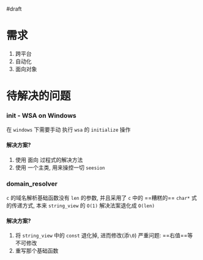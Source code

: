 #draft

# 需求
1. 跨平台
2. 自动化
3. 面向对象

# 待解决的问题
### init - WSA on Windows

在 `windows` 下需要手动 执行 `wsa` 的 `initialize` 操作

#### 解决方案?
1. 使用 面向 过程式的解决方法
2. 使用 一个主类, 用来操控一切 `seesion` 
### domain_resolver

`c` 的域名解析基础函数没有 `len` 的参数, 并且采用了 `c` 中的 ==糟糕的== `char*` 式的传递方式, 本来 `string_view` 的 `O(1)` 解决法案退化成 `O(len)` 

#### 解决方案?

1. 将 `string_view` 中的 `const` 退化掉, 进而修改(添`\0`)
   严重问题: ==右值==等 不可修改
2. 重写那个基础函数

